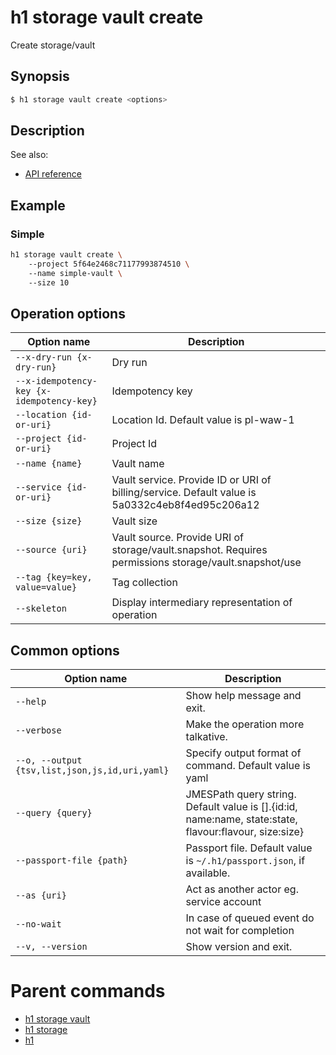 
# h1 storage vault create

Create storage/vault

## Synopsis

```bash
$ h1 storage vault create <options>
```

## Description

See also:

* [API reference](https://api.hyperone.com/v2/docs#operation/storage_project_vault_create)

## Example


### Simple

```bash
h1 storage vault create \ 
	--project 5f64e2468c71177993874510 \ 
	--name simple-vault \ 
	--size 10
```

## Operation options

| Option name                                   | Description                                                                                          |
| --------------------------------------------- | ---------------------------------------------------------------------------------------------------- |
| ```--x-dry-run {x-dry-run}```                 | Dry run                                                                                              |
| ```--x-idempotency-key {x-idempotency-key}``` | Idempotency key                                                                                      |
| ```--location {id-or-uri}```                  | Location Id. Default value is pl-waw-1                                                               |
| ```--project {id-or-uri}```                   | Project Id                                                                                           |
| ```--name {name}```                           | Vault name                                                                                           |
| ```--service {id-or-uri}```                   | Vault service. Provide ID or URI of billing/service. Default value is 5a0332c4eb8f4ed95c206a12       |
| ```--size {size}```                           | Vault size                                                                                           |
| ```--source {uri}```                          | Vault source. Provide URI of storage/vault.snapshot. Requires permissions storage/vault.snapshot/use |
| ```--tag {key=key, value=value}```            | Tag collection                                                                                       |
| ```--skeleton```                              | Display intermediary representation of operation                                                     |

## Common options

| Option name                                        | Description                                                                                               |
| -------------------------------------------------- | --------------------------------------------------------------------------------------------------------- |
| ```--help```                                       | Show help message and exit.                                                                               |
| ```--verbose```                                    | Make the operation more talkative.                                                                        |
| ```--o, --output {tsv,list,json,js,id,uri,yaml}``` | Specify output format of command. Default value is yaml                                                   |
| ```--query {query}```                              | JMESPath query string. Default value is [].\{id:id, name:name, state:state, flavour:flavour, size:size\}  |
| ```--passport-file {path}```                       | Passport file. Default value is ```~/.h1/passport.json```, if available.                                  |
| ```--as {uri}```                                   | Act as another actor eg. service account                                                                  |
| ```--no-wait```                                    | In case of queued event do not wait for completion                                                        |
| ```--v, --version```                               | Show version and exit.                                                                                    |

# Parent commands

* [h1 storage vault](./../README.md)
* [h1 storage](./../../README.md)
* [h1](./../../../README.md)

